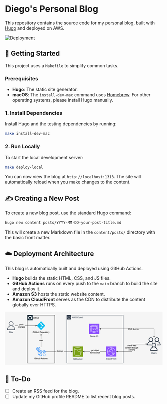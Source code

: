 # Diego's Personal Blog

This repository contains the source code for my personal blog, built with [Hugo](https://gohugo.io/) and deployed on AWS.

[![Deployment](https://github.com/diegocarba99/blog/actions/workflows/main.yml/badge.svg)](https://github.com/diegocarba99/blog/actions/workflows/main.yml)

## 🚀 Getting Started

This project uses a `Makefile` to simplify common tasks.

### Prerequisites

- **Hugo**: The static site generator.
- **macOS**: The `install-dev-mac` command uses [Homebrew](https://brew.sh/). For other operating systems, please install Hugo manually.

### 1. Install Dependencies

Install Hugo and the testing dependencies by running:

```sh
make install-dev-mac
```

### 2. Run Locally

To start the local development server:

```sh
make deploy-local
```

You can now view the blog at `http://localhost:1313`. The site will automatically reload when you make changes to the content.

## ✍️ Creating a New Post

To create a new blog post, use the standard Hugo command:

```sh
hugo new content posts/YYYY-MM-DD-your-post-title.md
```

This will create a new Markdown file in the `content/posts/` directory with the basic front matter.


## ☁️ Deployment Architecture

This blog is automatically built and deployed using GitHub Actions.

- **Hugo** builds the static HTML, CSS, and JS files.
- **GitHub Actions** runs on every push to the `main` branch to build the site and deploy it.
- **Amazon S3** hosts the static website content.
- **Amazon CloudFront** serves as the CDN to distribute the content globally over HTTPS.

![Blog Architecture Diagram](assets/img/blog-arch.png)

## 📝 To-Do

- [ ] Create an RSS feed for the blog.
- [ ] Update my GitHub profile README to list recent blog posts.